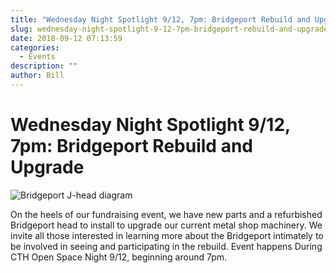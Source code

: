 ```yaml
---
title: "Wednesday Night Spotlight 9/12, 7pm: Bridgeport Rebuild and Upgrade"
slug: wednesday-night-spotlight-9-12-7pm-bridgeport-rebuild-and-upgrade
date: 2018-09-12 07:13:59
categories:
  - Events
description: ""
author: Bill
---
```


# Wednesday Night Spotlight 9/12, 7pm: Bridgeport Rebuild and Upgrade

![Bridgeport J-head diagram](/uploads/2018/09/506px-Bridgeport_J-head_diagram.png)

On the heels of our fundraising event, we have new parts and a refurbished Bridgeport head to install to upgrade our current metal shop machinery. We invite all those interested in learning more about the Bridgeport intimately to be involved in seeing and participating in the rebuild. Event happens During CTH Open Space Night 9/12, beginning around 7pm.
